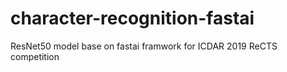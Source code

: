 # character-recognition-fastai
ResNet50 model base on fastai framwork for ICDAR 2019 ReCTS competition
